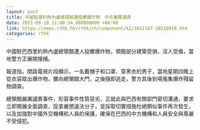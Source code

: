 ```yaml
---
layout: post
title: 中國駐里約熱內盧總領館遭投擲爆炸物　中方嚴厲譴責
date: 2021-09-18 11:00:54.000000000 +08:00
link: https://news.rthk.hk/rthk/ch/component/k2/1611167-20210918.htm
categories: rthk
---
```


中國駐巴西里約熱內盧總領館遭人投擲爆炸物，領館部分建築受損，沒人受傷，當地警方正展開搜捕。

報道指，閉路電視片段顯示，一名戴帽子和口罩、穿黑衣的男子，當地星期四晚上從衣袋取出爆炸物，擲向總領館大門，之後隨即逃走，警方其後到場蒐集爆炸殘留物調查。

總領館嚴厲譴責事件，形容事件性質惡劣，正就此與巴西有關部門密切溝通，要求立即開展全面調查，捉拿嚴懲違法分子，並採取切實措施杜絕類似事件再次發生，以及加強對中國外交機構和人員的保護，確保在巴西的中方機構和人員安全與尊嚴不受侵犯。
